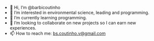 - 👋 Hi, I’m @barbicoutinho
- 👀 I’m interested in environmental science, leading and programming.
- 🌱 I’m currently learning programming.
- 💞️ I’m looking to collaborate on new projects so I can earn new experiences.
- 📫 How to reach me: bs.coutinho.v@gmail.com

<!---
barbicoutinho/barbicoutinho is a ✨ special ✨ repository because its `README.md` (this file) appears on your GitHub profile.
You can click the Preview link to take a look at your changes.
--->
